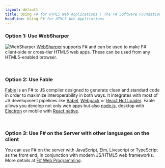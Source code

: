 ```yaml
---
layout: default
title: Using F# for HTML5 Web Applications | The F# Software Foundation
headline: Using F# for HTML5 Web Applications
---
```


### Option 1: Use WebSharper

![WebSharper](/images/thumbs/WebSharper.png)&nbsp;[WebSharper](http://www.websharper.com) supports F# and can be used to make F# client-side or cross-tier HTML5 web apps. These can be used from any HTML5-enabled browser.


<br />

### Option 2: Use Fable

[Fable](https://github.com/fsprojects/Fable) is an F# to JS compiler designed to generate clean
and standard code in order to maximize interoperability in both ways. It integrates with most
of JS development pipelines like [Babel](http://babeljs.io), [Webpack](https://webpack.github.io)
or [React Hot Loader](http://gaearon.github.io/react-hot-loader/). Fable allows you develop
not only web apps but also [node.js](https://nodejs.org/en/), desktop with [Electron](http://electron.atom.io)
or mobile with [React native](https://facebook.github.io/react-native/).

<br />

### Option 3: Use F# on the Server with other languages on the client

You can use F# on the server with JavaScript, Elm, Livescript or TypeScript as the front end, in conjunction 
with modern JS/HTML5 web frameworks. More details at [F# Web Programming](/guides/web/).



